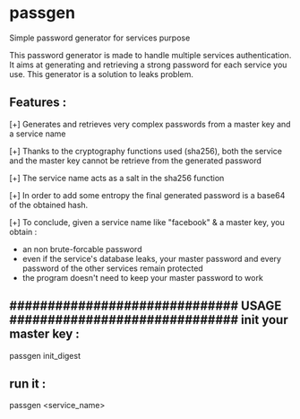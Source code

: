 # passgen
Simple password generator for services purpose

This password generator is made to handle multiple services authentication.
It aims at generating and retrieving a strong password for each service you use.
This generator is a solution to leaks problem. 

Features :
----------

[+] Generates and retrieves very complex passwords from a master key and a service name

[+] Thanks to the cryptography functions used (sha256), both 
the service and the master key cannot be retrieve from the generated password

[+] The service name acts as a salt in the sha256 function

[+] In order to add some entropy the final generated password is a base64 of the 
obtained hash. 

[+] To conclude, given a service name like "facebook" & a master key, you obtain :

- an non brute-forcable password 
- even if the service's database leaks, your master password and every password of 
the other services remain protected
- the program doesn't need to keep your master password to work

############################## USAGE ############################## 
init your master key : 
----------------------
passgen init_digest

 run it :
---------
passgen \<service_name\>

